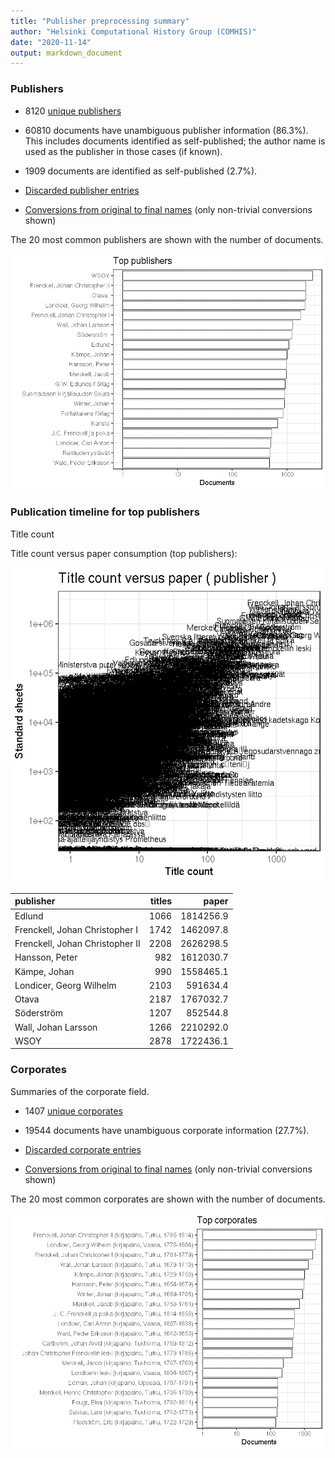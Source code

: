 ```yaml
---
title: "Publisher preprocessing summary"
author: "Helsinki Computational History Group (COMHIS)"
date: "2020-11-14"
output: markdown_document
---
```



### Publishers

 * 8120 [unique publishers](output.tables/publisher_accepted.csv)

 * 60810 documents have unambiguous publisher information (86.3%). This includes documents identified as self-published; the author name is used as the publisher in those cases (if known).

 * 1909 documents are identified as self-published (2.7%). 

 * [Discarded publisher entries](output.tables/publisher_discarded.csv)

 * [Conversions from original to final names](output.tables/publisher_conversion_nontrivial.csv) (only non-trivial conversions shown)


The 20 most common publishers are shown with the number of documents. 

![plot of chunk summarypublisher2](figure/summarypublisher2-1.png)

### Publication timeline for top publishers

Title count





Title count versus paper consumption (top publishers):

![plot of chunk publishertitlespapers](figure/publishertitlespapers-1.png)

|publisher                       | titles|     paper|
|:-------------------------------|------:|---------:|
|Edlund                          |   1066| 1814256.9|
|Frenckell, Johan Christopher I  |   1742| 1462097.8|
|Frenckell, Johan Christopher II |   2208| 2626298.5|
|Hansson, Peter                  |    982| 1612030.7|
|Kämpe, Johan                    |    990| 1558465.1|
|Londicer, Georg Wilhelm         |   2103|  591634.4|
|Otava                           |   2187| 1767032.7|
|Söderström                      |   1207|  852544.8|
|Wall, Johan Larsson             |   1266| 2210292.0|
|WSOY                            |   2878| 1722436.1|


### Corporates

Summaries of the corporate field.

 * 1407 [unique corporates](output.tables/corporate_accepted.csv)

 * 19544 documents have unambiguous corporate information (27.7%). 

 * [Discarded corporate entries](output.tables/corporate_discarded.csv)

 * [Conversions from original to final names](output.tables/corporate_conversion_nontrivial.csv) (only non-trivial conversions shown)


The 20 most common corporates are shown with the number of documents. 

![plot of chunk summarycorporate2](figure/summarycorporate2-1.png)



